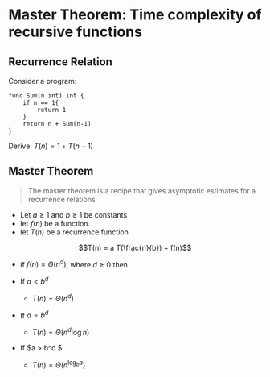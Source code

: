 # Master Theorem: Time complexity of recursive functions

## Recurrence Relation

Consider a program:

```pseudo
func Sum(n int) int {
    if n == 1{
        return 1
    }
    return n + Sum(n-1)
}
```

Derive: $T(n) = 1 + T(n-1)$

## Master Theorem 

> The master theorem is a recipe that gives asymptotic estimates for a recurrence relations

- Let $a\geq 1$ and $b \geq 1$ be constants
- let $f(n)$ be a function. 
- let $T(n)$ be a recurrence function

$$T(n) = a T(\frac{n}{b}) + f(n)$$

- if $f(n) = \Theta(n^d)$, where $d\geq 0$ then 

- If $a < b^d$
    - $T(n) = \Theta(n^d)$
- If $a = b^d$
    - $T(n) = \Theta(n^d \log n)$
- If $a > b^d $
    - $T(n) = \Theta(n^{\log_b a})$